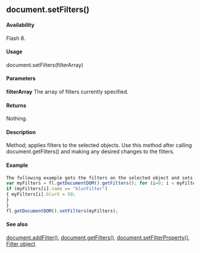 ## document.setFilters()

#### Availability

Flash 8.

#### Usage

document.setFilters(filterArray)

#### Parameters

**filterArray** The array of filters currently specified.

#### Returns

Nothing.

#### Description

Method; applies filters to the selected objects. Use this method after calling document.getFilters() and making any desired changes to the filters.

#### Example

```javascript
The following example gets the filters on the selected object and sets the blurX property for all Blur filters to 50:
var myFilters = fl.getDocumentDOM().getFilters(); for (i=0; i < myFilters.length; i++) {
if (myFilters[i].name == "blurFilter")
{ myFilters[i].blurX = 50;
}
}
fl.getDocumentDOM().setFilters(myFilters);

```
#### See also

[document.addFilter()](../Document_object/documen3.md), [document.getFilters()](../Document_object/docume79.md), [document.setFilterProperty()](../Document_object/docum520.md), [Filter object](../Filter_object/filter_summary.md)
